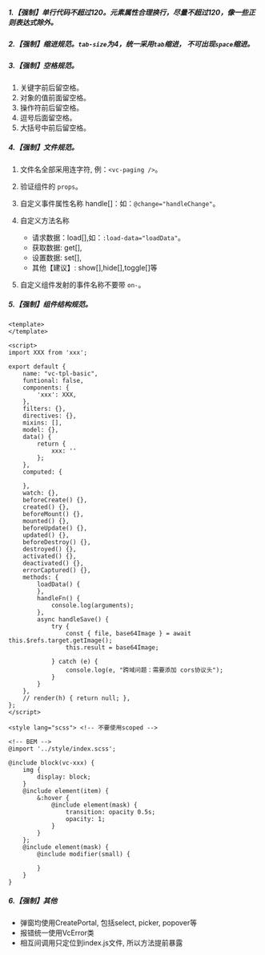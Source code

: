 ##### 1.【强制】单行代码不超过120。元素属性合理换行，尽量不超过120，像一些正则表达式除外。

##### 2.【强制】缩进规范。`tab-size`为4，统一采用`tab`缩进， 不可出现`space`缩进。

##### 3.【强制】空格规范。

1. 关键字前后留空格。
2. 对象的值前面留空格。
3. 操作符前后留空格。
4. 逗号后面留空格。
5. 大括号中前后留空格。

##### 4.【强制】文件规范。

1. 文件名全部采用连字符, 例：`<vc-paging />`。
2. 验证组件的 `props`。
3. 自定义事件属性名称 handle[]：如：`@change="handleChange"`。
4. 自定义方法名称 
	- 请求数据：load[],如：`:load-data="loadData"`。
	- 获取数据: get[], 
	- 设置数据: set[],
	- 其他【建议】: show[],hide[],toggle[]等

5. 自定义组件发射的事件名称不要带 `on-`。

##### 5.【强制】组件结构规范。
```vue
<template>
</template>

<script>
import XXX from 'xxx';

export default {
	name: "vc-tpl-basic",
	funtional: false,
	components: {
		'xxx': XXX,
	},
	filters: {},
	directives: {},
	mixins: [],
	model: {},
	data() {
		return {
			xxx: ''
		};
	},
	computed: {
		
	},
	watch: {},
	beforeCreate() {},
	created() {},
	beforeMount() {},
	mounted() {},
	beforeUpdate() {},
	updated() {},
	beforeDestroy() {},
	destroyed() {},
	activated() {},
	deactivated() {},
	errorCaptured() {},
	methods: {
		loadData() {
		},
		handleFn() {
			console.log(arguments);
		},
		async handleSave() {
			try {
				const { file, base64Image } = await this.$refs.target.getImage();
				this.result = base64Image;

			} catch (e) {
				console.log(e, "跨域问题：需要添加 cors协议头");
			}
		}
	},
	// render(h) { return null; },
};
</script>

<style lang="scss"> <!-- 不要使用scoped -->

<!-- BEM -->
@import '../style/index.scss';

@include block(vc-xxx) {
	img {
		display: block;
	}
	@include element(item) { 
		&:hover {
			@include element(mask) {
				transition: opacity 0.5s;
				opacity: 1;
			}
		}
	}; 
	@include element(mask) {
		@include modifier(small) {
			
		}
	}
}

```

##### 6.【强制】其他

- 弹窗均使用CreatePortal, 包括select, picker, popover等
- 报错统一使用VcError类
- 相互间调用只定位到index.js文件, 所以方法提前暴露